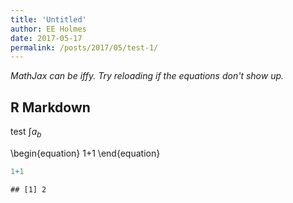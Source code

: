 ```yaml
---
title: 'Untitled'
author: EE Holmes
date: 2017-05-17
permalink: /posts/2017/05/test-1/
---
```


<div dir="ltr" style="text-align: left;" trbidi="on">
<script type="text/x-mathjax-config">
  MathJax.Hub.Config({ TeX: { equationNumbers: {autoNumber: "AMS"} } });
</script>
<script src='https://cdn.mathjax.org/mathjax/latest/MathJax.js?config=TeX-AMS-MML_HTMLorMML' type='text/javascript'>
</script>

*MathJax can be iffy. Try reloading if the equations don't show up.*

R Markdown
----------

test $\int{a_b}$

\begin{equation}
1+1
\end{equation}

``` r
1+1
```

    ## [1] 2

